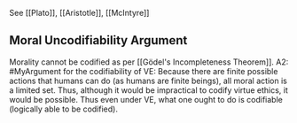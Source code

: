See [[Plato]], [[Aristotle]], [[McIntyre]]

## Moral Uncodifiability Argument
Morality cannot be codified as per [[Gödel's Incompleteness Theorem]].
	A2: #MyArgument for the codifiability of VE: Because there are finite possible actions that humans can do (as humans are finite beings), all moral action is a limited set. Thus, although it would be impractical to codify virtue ethics, it would be possible. Thus even under VE, what one ought to do is codifiable (logically able to be codified).
